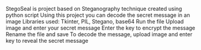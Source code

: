 StegoSeal is project based on Steganography technique created using python script
Using this project you can decode the secret message in an image
 Libraries used:
 Tkinter, PIL, Stegano, base64
 Run the file
 Upload image and enter your secret message
 Enter the key to encrypt the message
 Rename the file and save
 To decode the message, upload image and enter key to reveal the secret message

